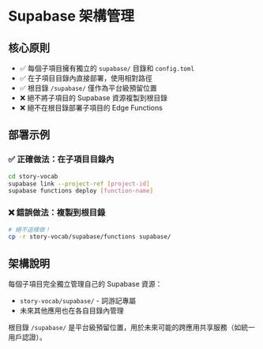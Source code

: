 # Supabase 架構管理

## 核心原則
- ✅ 每個子項目擁有獨立的 `supabase/` 目錄和 `config.toml`
- ✅ 在子項目目錄內直接部署，使用相對路徑
- ✅ 根目錄 `/supabase/` 僅作為平台級預留位置
- ❌ 絕不將子項目的 Supabase 資源複製到根目錄
- ❌ 絕不在根目錄部署子項目的 Edge Functions

## 部署示例

### ✅ 正確做法：在子項目目錄內
```bash
cd story-vocab
supabase link --project-ref [project-id]
supabase functions deploy [function-name]
```

### ❌ 錯誤做法：複製到根目錄
```bash
# 絕不這樣做！
cp -r story-vocab/supabase/functions supabase/
```

## 架構說明

每個子項目完全獨立管理自己的 Supabase 資源：
- `story-vocab/supabase/` - 詞游記專屬
- 未來其他應用也在各自目錄內管理

根目錄 `/supabase/` 是平台級預留位置，用於未來可能的跨應用共享服務（如統一用戶認證）。

